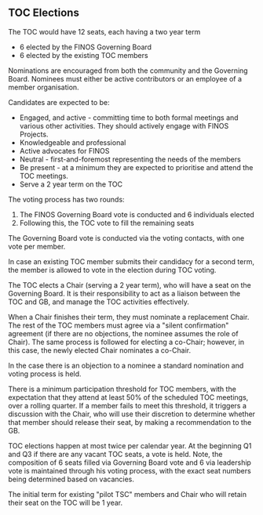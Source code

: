 ## TOC Elections

The TOC would have 12 seats, each having a two year term
- 6 elected by the FINOS Governing Board
- 6 elected by the existing TOC members

Nominations are encouraged from both the community and the Governing Board. Nominees must either be active contributors or an employee of a member organisation. 

Candidates are expected to be:

- Engaged, and active - committing time to both formal meetings and various other activities. They should actively engage with FINOS Projects.
- Knowledgeable and professional
- Active advocates for FINOS
- Neutral - first-and-foremost representing the needs of the members
- Be present - at a minimum they are expected to prioritise and attend the TOC meetings.
- Serve a 2 year term on the TOC

The voting process has two rounds:

1. The FINOS Governing Board vote is conducted and 6 individuals elected
2. Following this, the TOC vote to fill the remaining seats

The Governing Board vote is conducted via the voting contacts, with one vote per member. 

In case an existing TOC member submits their candidacy for a second term, the member is allowed to vote in the election during TOC voting.

The TOC elects a Chair (serving a 2 year term), who will have a seat on the Governing Board. It is their responsibility to act as a liaison between the TOC and GB, and manage the TOC activities effectively. 

When a Chair finishes their term, they must nominate a replacement Chair. The rest of the TOC members must agree via a "silent confirmation" agreement (if there are no objections, the nominee assumes the role of Chair). The same process is followed for electing a co-Chair; however, in this case, the newly elected Chair nominates a co-Chair.

In the case there is an objection to a nominee a standard nomination and voting process is held.

There is a minimum participation threshold for TOC members, with the expectation that they attend at least 50% of the scheduled TOC meetings, over a rolling quarter. If a member fails to meet this threshold, it triggers a discussion with the Chair, who will use their discretion to determine whether that member should release their seat, by making a recommendation to the GB.

TOC elections happen at most twice per calendar year. At the beginning Q1 and Q3 if there are any vacant TOC seats, a vote is held. Note, the composition of 6 seats filled via Governing Board vote and 6 via leadership vote is maintained through his voting process, with the exact seat numbers being determined based on vacancies.

The initial term for existing "pilot TSC" members and Chair who will retain their seat on the TOC will be 1 year.
